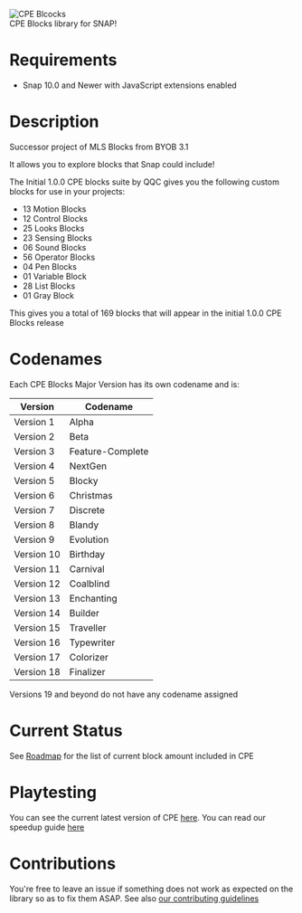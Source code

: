 ![CPE Blcocks](https://cdn.discordapp.com/attachments/501041384447410176/808378173174972436/CPE_Blocks_New_Logo.png) 
<br>
CPE Blocks library for SNAP!

# Requirements
- Snap 10.0 and Newer with JavaScript extensions enabled

# Description
Successor project of MLS Blocks from BYOB 3.1

It allows you to explore blocks that Snap could include!

The Initial 1.0.0 CPE blocks suite by QQC gives you the following custom blocks for use in your projects:
- 13 Motion Blocks
- 12 Control Blocks
- 25 Looks Blocks
- 23 Sensing Blocks
- 06 Sound Blocks
- 56 Operator Blocks
- 04 Pen Blocks
- 01 Variable Block
- 28 List Blocks
- 01 Gray Block

This gives you a total of 169 blocks that will appear in the initial 1.0.0 CPE Blocks release

# Codenames
Each CPE Blocks Major Version has its own codename and is:


|  Version   | Codename         |
|  -------   | --------         |
| Version 1  | Alpha            |
| Version 2  | Beta             |
| Version 3  | Feature-Complete |
| Version 4  | NextGen          |
| Version 5  | Blocky           |
| Version 6  | Christmas        |
| Version 7  | Discrete         |
| Version 8  | Blandy           |
| Version 9  | Evolution        |
| Version 10 | Birthday         |
| Version 11 | Carnival         |
| Version 12 | Coalblind        |
| Version 13 | Enchanting       |
| Version 14 | Builder          |
| Version 15 | Traveller        |
| Version 16 | Typewriter       |
| Version 17 | Colorizer        |
| Version 18 | Finalizer        |

Versions 19 and beyond do not have any codename assigned

# Current Status
See [Roadmap](Roadmap.md) for the list of current block amount included in CPE

# Playtesting
You can see the current latest version of CPE [here](https://snap.berkeley.edu/snap/snap.html#present:Username=hm100&ProjectName=CPE%20Blocks). You can read our speedup guide [here](Speedup.md)

# Contributions
You're free to leave an issue if something does not work as expected on the library so as to fix them ASAP. See also [our contributing guidelines](CONTRIBUTING.md)

